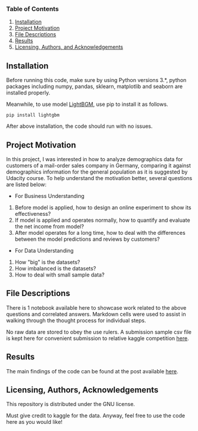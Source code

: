 ### Table of Contents

1. [Installation](#installation)
2. [Project Motivation](#motivation)
3. [File Descriptions](#files)
4. [Results](#results)
5. [Licensing, Authors, and Acknowledgements](#licensing)

## Installation <a name="installation"></a>

Before running this code, make sure by using Python versions 3.*, python packages including numpy, pandas, sklearn, matplotlib and seaborn are installed properly.

Meanwhile, to use model [LightBGM](https://github.com/Microsoft/LightGBM), use pip to install it as follows.
```
pip install lightgbm
```

After above installation, the code should run with no issues.

## Project Motivation<a name="motivation"></a>

In this project, I was interested in how to analyze demographics data for customers of a mail-order sales company in Germany, comparing it against demographics information for the general population as it is suggested by Udacity course. To help understand the motivation better, several questions are listed below:

* For Business Understanding
1. Before model is applied, how to design an online experiment to show its effectiveness?
2. If model is applied and operates normally, how to quantify and evaluate the net income from model?
3. After model operates for a long time, how to deal with the differences between the model predictions and reviews by customers?

* For Data Understanding
1. How "big" is the datasets?
2. How imbalanced is the datasets?
3. How to deal with small sample data?

## File Descriptions <a name="files"></a>

There is 1 notebook available here to showcase work related to the above questions and correlated answers. Markdown cells were used to assist in walking through the thought process for individual steps.

No raw data are stored to obey the use rulers. A submission sample csv file is kept here for convenient submission to relative kaggle competition [here](https://www.kaggle.com/c/udacity-arvato-identify-customers).

## Results<a name="results"></a>

The main findings of the code can be found at the post available [here]().

## Licensing, Authors, Acknowledgements<a name="licensing"></a>

This repository is distributed under the GNU license.

Must give credit to kaggle for the data. Anyway, feel free to use the code here as you would like!

